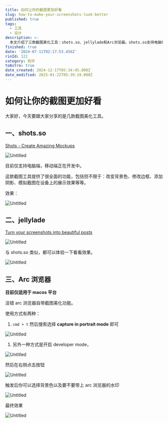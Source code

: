 ```yaml
---
title: 如何让你的截图更加好看
slug: how-to-make-your-screenshots-look-better
published: true
tags:
  - 工具
  - 设计
description: >-
  本文介绍了三款截图美化工具：shots.so、jellylade和Arc浏览器。shots.so支持电脑端，提供多种美化功能，如改变背景色、添加阴影等。jellylade同样可以将截图转化为美观的帖子。Arc浏览器则是一款macOS平台上的浏览器，内置截图美化功能，用户可以通过快捷键或开发者模式进行截图美化，并可自定义背景色和水印。这些工具均能帮助用户提升截图的美观度和专业性。
finished: true
date: '2024-07-11T02:17:53.456Z'
rinId: 122
category: 软件
toAstro: true
date_created: 2024-12-17T05:34:45.000Z
date_modified: 2025-01-22T05:39:19.000Z
---
```


# 如何让你的截图更加好看

大家好，今天要跟大家分享的是几款截图美化工具。

## 一、shots.so

[Shots - Create Amazing Mockups](https://www.shots.so/)

![Untitled](https://pictures.kazoottt.top/2024/02/20240225-2d3f0e52beafd80331b3c8e048547045.png)

目前仅支持电脑端，移动端正在开发中。

这款截图工具提供了很全面的功能，包括但不限于：改变背景色、修改边框、添加阴影、模拟截图在设备上的展示效果等等。

效果：

![Untitled](https://pictures.kazoottt.top/2024/02/20240225-6791524efb85adf7826ae794fc2f723a.png)

## 二、jellylade

[Turn your screenshots into beautiful posts](https://app.jellylade.com/)

![Untitled](https://pictures.kazoottt.top/2024/02/20240225-82aa80c8b5a357de11750faf12b1703a.png)

与 shots.so 类似，都可以体验一下看看效果。

![Untitled](https://pictures.kazoottt.top/2024/02/20240225-9a49aef555390eaf92a5647d592769be.jpeg)

## 三、Arc 浏览器

**目前仅适用于 macos 平台**

没错 arc 浏览器自带截图美化功能。

使用方式有两种：

1. `cmd + t` 然后搜索选择 **capture in portrait mode** 即可

![Untitled](https://pictures.kazoottt.top/2024/02/20240225-2249830743a1eb711120a269f14a1901.png)

1. 另外一种方式是开启 developer mode，

![Untitled](https://pictures.kazoottt.top/2024/02/20240225-202a3577ed0433710c02b1d567f4cb20.png)

然后在右侧点击按钮

![Untitled](https://pictures.kazoottt.top/2024/02/20240225-a04995922000f6d88e24f045d13b828f.png)

触发后你可以选择背景色以及要不要带上 arc 浏览器的水印

![Untitled](https://pictures.kazoottt.top/2024/02/20240225-06de8c20aa0ba6d80a243acb5cf0bf3e.png)

最终效果

![Untitled](https://pictures.kazoottt.top/2024/02/20240225-1f3df06697ecb0ced94049e713dcf14f.png)
